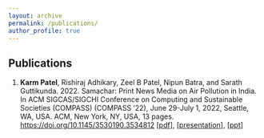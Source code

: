 ```yaml
---
layout: archive
permalink: /publications/
author_profile: true
---
```


<h2>  Publications </h2>

1. **Karm Patel**, Rishiraj Adhikary, Zeel B Patel, Nipun Batra, and Sarath Guttikunda. 2022. Samachar: Print News Media on Air Pollution in India. In ACM SIGCAS/SIGCHI Conference on Computing and Sustainable Societies (COMPASS) (COMPASS ’22), June 29-July 1, 2022, Seattle, WA, USA. ACM, New York, NY, USA, 13 pages. https://doi.org/10.1145/3530190.3534812 [[pdf](http://karm-patel.github.io/files/Samachar.pdf)], [[presentation](https://drive.google.com/file/d/1Pc39YXtpYGa5T037WSA0gV4a3bK11QKR/view?usp=sharing)], [[ppt](https://docs.google.com/presentation/d/1fdnvo6HjNRjd9FUc7xrhdFo0ZUZGf5bLI7NPYct5sqg/edit?usp=sharing)] 
